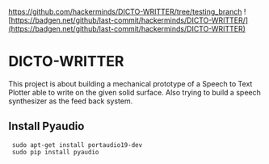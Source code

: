 https://github.com/hackerminds/DICTO-WRITTER/tree/testing_branch
![https://badgen.net/github/last-commit/hackerminds/DICTO-WRITTER/](https://badgen.net/github/last-commit/hackerminds/DICTO-WRITTER)

# DICTO-WRITTER
This project is about building a mechanical prototype of a Speech to Text Plotter able to write on the given solid surface. Also trying to build a speech synthesizer as the feed back system. 

## Install Pyaudio
```
 sudo apt-get install portaudio19-dev 
 sudo pip install pyaudio
 
```
